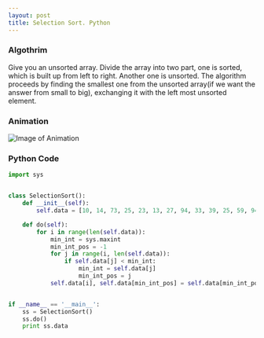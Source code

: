 ```yaml
---
layout: post
title: Selection Sort. Python
---
```


### Algothrim

Give you an unsorted array.
Divide the array into two part, one is sorted, which is built up from left to right. Another one is unsorted.
The algorithm proceeds by finding the smallest one from the unsorted array(if we want the answer from small to big), exchanging it with the left most unsorted element.

### Animation

![Image of Animation](https://upload.wikimedia.org/wikipedia/commons/b/b0/Selection_sort_animation.gif)

### Python Code

```python
import sys


class SelectionSort():
    def __init__(self):
        self.data = [10, 14, 73, 25, 23, 13, 27, 94, 33, 39, 25, 59, 94, 65, 82, 45]

    def do(self):
        for i in range(len(self.data)):
            min_int = sys.maxint
            min_int_pos = -1
            for j in range(i, len(self.data)):
                if self.data[j] < min_int:
                    min_int = self.data[j]
                    min_int_pos = j
            self.data[i], self.data[min_int_pos] = self.data[min_int_pos], self.data[i]


if __name__ == '__main__':
    ss = SelectionSort()
    ss.do()
    print ss.data
    
```
